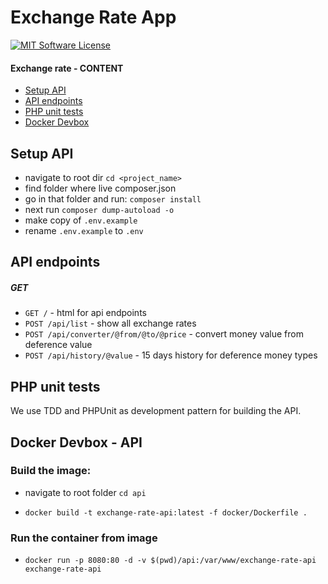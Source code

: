 # Exchange Rate App

[![MIT Software License](https://img.shields.io/badge/license-MIT-blue.svg?style=flat-square)](LICENSE.md)


#### Exchange rate - CONTENT

* [Setup API](#setup-api)
* [API endpoints](#api-endpoints)
* [PHP unit tests](#php-unit-tests)
* [Docker Devbox](#docker-devbox---api)

## Setup API
- navigate to root dir `cd <project_name>`
- find folder where live composer.json
- go in that folder and run: `composer install`
- next run `composer dump-autoload -o`
- make copy of `.env.example`
- rename `.env.example` to `.env`


## API endpoints
##### GET
- `GET /` - html for api endpoints
- `POST /api/list` - show all exchange rates
- `POST /api/converter/@from/@to/@price` - convert money value from deference value 
- `POST /api/history/@value` - 15 days history for deference money types

## PHP unit tests
We use TDD and PHPUnit as development pattern for building the API.

## Docker Devbox - API

### Build the image:

- navigate to root folder `cd api`

- `docker build -t exchange-rate-api:latest -f docker/Dockerfile .`

### Run the container from image

- `docker run -p 8080:80 -d -v $(pwd)/api:/var/www/exchange-rate-api exchange-rate-api`
